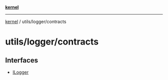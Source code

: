 [**kernel**](../../../README.md)

***

[kernel](../../../modules.md) / utils/logger/contracts

# utils/logger/contracts

## Interfaces

- [ILogger](interfaces/ILogger.md)
